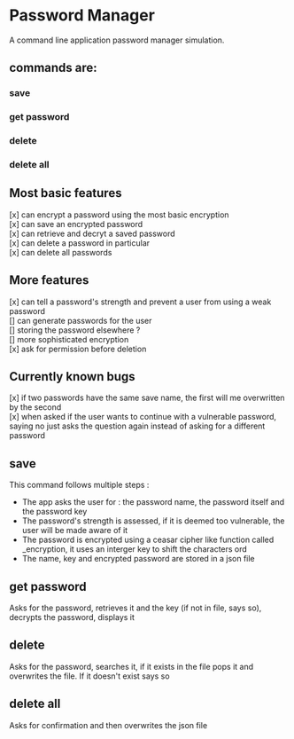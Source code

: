 # Password Manager

A command line application password manager simulation.

## commands are:

### save
### get password
### delete 
### delete all 

## Most basic features 
[x] can encrypt a password using the most basic encryption <br />
[x] can save an encrypted password<br />
[x] can retrieve and decryt a saved password<br />
[x] can delete a password in particular<br />
[x] can delete all passwords<br />

## More features

[x] can tell a password's strength and prevent a user from using a weak password<br />
[] can generate passwords for the user<br />
[] storing the password elsewhere ?<br />
[] more sophisticated encryption <br />
[x] ask for permission before deletion


## Currently known bugs
[x] if two passwords have the same save name, the first will me overwritten by the second<br />
[x] when asked if the user wants to continue with a vulnerable password, saying no just asks the question again instead of asking for a different password<br />

## save
This command follows multiple steps :

- The app asks the user for : the password name, the password itself and the password key
- The password's strength is assessed, if it is deemed too vulnerable, the user will be made aware of it
- The password is encrypted using a ceasar cipher like function called _encryption, it uses an interger key to shift the characters ord
- The name, key and encrypted password are stored in a json file

## get password
Asks for the password, retrieves it and the key (if not in file, says so), decrypts the password, displays it

## delete
Asks for the password, searches it, if it exists in the file pops it and overwrites the file. If it doesn't exist says so 

## delete all
Asks for confirmation and then overwrites the json file

